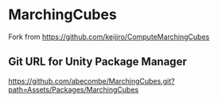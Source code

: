 # MarchingCubes
Fork from https://github.com/keijiro/ComputeMarchingCubes
## Git URL for Unity Package Manager
https://github.com/abecombe/MarchingCubes.git?path=Assets/Packages/MarchingCubes
